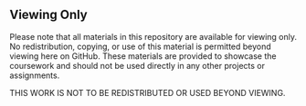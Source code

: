 ## Viewing Only
Please note that all materials in this repository are available for viewing only. No redistribution, copying, or use of this material is permitted beyond viewing here on GitHub. These materials are provided to showcase the coursework and should not be used directly in any other projects or assignments.

THIS WORK IS NOT TO BE REDISTRIBUTED OR USED BEYOND VIEWING.
